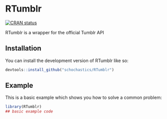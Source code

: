 
<!-- README.md is generated from README.Rmd. Please edit that file -->

# RTumblr

<!-- badges: start -->

[![CRAN
status](https://www.r-pkg.org/badges/version/RTumblr)](https://CRAN.R-project.org/package=RTumblr)
<!-- badges: end -->

RTumblr is a wrapper for the official Tumblr API

## Installation

You can install the development version of RTumblr like so:

``` r
devtools::install_github("schochastics/RTumblr")
```

## Example

This is a basic example which shows you how to solve a common problem:

``` r
library(RTumblr)
## basic example code
```
